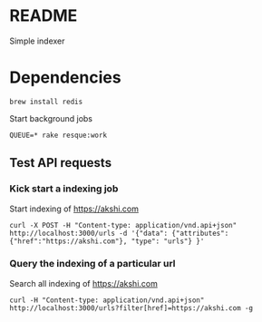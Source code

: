 # README

Simple indexer

# Dependencies

    brew install redis

Start background jobs

    QUEUE=* rake resque:work

## Test API requests

### Kick start a indexing job

Start indexing of https://akshi.com

    curl -X POST -H "Content-type: application/vnd.api+json" http://localhost:3000/urls -d '{"data": {"attributes": {"href":"https://akshi.com"}, "type": "urls"} }'

### Query the indexing of a particular url

Search all indexing of https://akshi.com

    curl -H "Content-type: application/vnd.api+json" http://localhost:3000/urls?filter[href]=https://akshi.com -g
